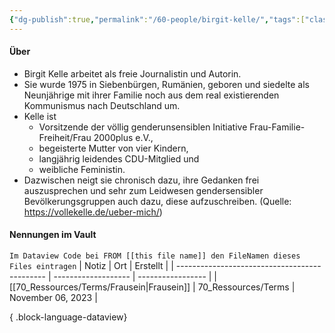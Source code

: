 ```yaml
---
{"dg-publish":true,"permalink":"/60-people/birgit-kelle/","tags":["class/people"],"noteIcon":""}
---
```


#### Über
- Birgit Kelle arbeitet als freie Journalistin und Autorin. 
- Sie wurde 1975 in Siebenbürgen, Rumänien, geboren und siedelte als Neunjährige mit ihrer Familie noch aus dem real existierenden Kommunismus nach Deutschland um.
- Kelle ist 
	- Vorsitzende der völlig genderunsensiblen Initiative Frau-Familie-Freiheit/Frau 2000plus e.V., 
	- begeisterte Mutter von vier Kindern, 
	- langjährig leidendes CDU-Mitglied und 
	- weibliche Feministin. 
- Dazwischen neigt sie chronisch dazu, ihre Gedanken frei auszusprechen und sehr zum Leidwesen gendersensibler Bevölkerungsgruppen auch dazu, diese aufzuschreiben.
(Quelle: https://vollekelle.de/ueber-mich/)

#### Nennungen im Vault
`Im Dataview Code bei FROM [[this file name]] den FileNamen dieses Files eintragen` 
| Notiz                                         | Ort                 | Erstellt          |
| --------------------------------------------- | ------------------- | ----------------- |
| [[70_Ressources/Terms/Frausein\|Frausein]] | 70_Ressources/Terms | November 06, 2023 |

{ .block-language-dataview}
